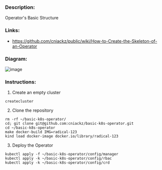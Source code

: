 ### Description:

Operator's Basic Structure

### Links:

* https://github.com/cniackz/public/wiki/How-to-Create-the-Skeleton-of-an-Operator

### Diagram:

![image](https://github.com/user-attachments/assets/5c3fea32-6f09-4c61-bd9b-34789793d316)

### Instructions:

1. Create an empty cluster

```shell
createcluster
```

2. Clone the repository

```shell
rm -rf ~/basic-k8s-operator/
cd; git clone git@github.com:cniackz/basic-k8s-operator.git
cd ~/basic-k8s-operator
make docker-build IMG=radical-123
kind load docker-image docker.io/library/radical-123
```
   
3. Deploy the Operator

```shell
kubectl apply -f ~/basic-k8s-operator/config/manager
kubectl apply -k ~/basic-k8s-operator/config/rbac
kubectl apply -k ~/basic-k8s-operator/config/crd
```
